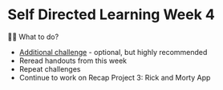 # Self Directed Learning Week 4

🏋️‍♀️ What to do?

- [Additional challenge](challenges-self-directed-learning-week-4.md) - optional, but highly recommended
- Reread handouts from this week
- Repeat challenges
- Continue to work on Recap Project 3: Rick and Morty App
